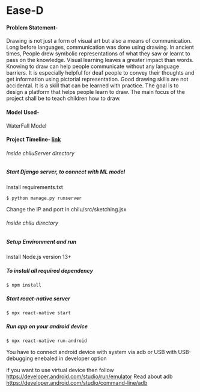 # Ease-D

#### Problem Statement-
Drawing is not just a form of visual art but also a means of communication. Long before languages, communication was done using drawing. In ancient times, People drew symbolic representations of  what they saw or learnt to pass on the knowledge. Visual learning leaves a greater impact than words. Knowing to draw can help people communicate without any language barriers. It is especially helpful for deaf people to convey their thoughts and get information using pictorial representation. Good drawing skills are not accidental. It is a skill that can be learned with practice. The goal is to design a platform that helps people learn to draw. The main focus of the project shall be to teach children how to draw.
#### Model Used-
WaterFall Model
#### Project Timeline- [link](https://docs.google.com/spreadsheets/d/1dbgiKwDt6Sv6VdQ2t54Iu6b7pfj3H8rtjtr393cTbig/edit?usp=sharing)

###### Inside chiluServer directory

##### Start Django server, to connect with ML model
Install requirements.txt
```
$ python manage.py runserver
```
Change the IP and port in chilu/src/sketching.jsx




###### Inside chilu directory

##### Setup Environment and run
Install Node.js version 13+
##### To install all required dependency 
```
$ npm install 
```
##### Start react-native server
``` 
$ npx react-native start
```
##### Run app on your android device
```
$ npx react-native run-android
```
You have to connect android device with system via adb or USB with USB-debugging enebaled in developer option

if you want to use virtual device then follow https://developer.android.com/studio/run/emulator 
Read about adb https://developer.android.com/studio/command-line/adb


